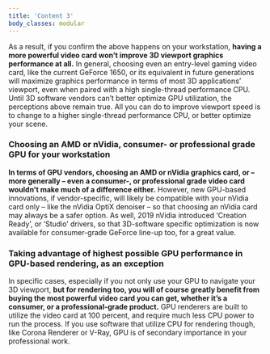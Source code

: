 ```yaml
---
title: 'Content 3'
body_classes: modular
---
```


As a result, if you confirm the above happens on your workstation, **having a more powerful video card won’t improve 3D viewport graphics performance at all.** In general, choosing even an entry-level gaming video card, like the current GeForce 1650, or its equivalent in future generations will maximize graphics performance in terms of most 3D applications’ viewport, even when paired with a high single-thread performance CPU. Until 3D software vendors can’t better optimize GPU utilization, the perceptions above remain true. All you can do to improve viewport speed is to change to a higher single-thread performance CPU, or better optimize your scene.

### Choosing an AMD or nVidia, consumer- or professional grade GPU for your workstation

**In terms of GPU vendors, choosing an AMD or nVidia graphics card, or – more generally – even a consumer-, or professional grade video card wouldn’t make much of a difference either.** However, new GPU-based innovations, if vendor-specific, will likely be compatible with your nVidia card only – like the nVidia OptiX denoiser – so that choosing an nVidia card may always be a safer option. As well, 2019 nVidia introduced ‘Creation Ready’, or ‘Studio’ drivers, so that 3D-software specific optimization is now available for consumer-grade GeForce line-up too, for a great value.

### Taking advantage of highest possible GPU performance in GPU-based rendering, as an exception

In specific cases, especially if you not only use your GPU to navigate your 3D viewport, **but for rendering too, you will of course greatly benefit from buying the most powerful video card you can get, whether it’s a consumer, or a professional-grade product.** GPU renderers are built to utilize the video card at 100 percent, and require much less CPU power to run the process. If you use software that utilize CPU for rendering though, like Corona Renderer or V-Ray, GPU is of secondary importance in your professional work.